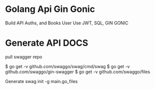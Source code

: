 # Golang Api Gin Gonic
Build API Auths, and Books User Use JWT, SQL, GIN GONIC

# Generate API DOCS
pull swagger repo

$ go get -v github.com/swaggo/swag/cmd/swag
$ go get -v github.com/swaggo/gin-swagger
$ go get -v github.com/swaggo/files

Generate
swag init -g main.go_files
